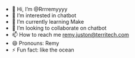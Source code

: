 - 👋 Hi, I’m @Rrrremyyyy
- 👀 I’m interested in chatbot
- 🌱 I’m currently learning Make
- 💞️ I’m looking to collaborate on chatbot
- 📫 How to reach me remy.juston@territech.com
- 😄 Pronouns: Remy
- ⚡ Fun fact: like the ocean

<!---
Rrrremyyyy/Rrrremyyyy is a ✨ special ✨ repository because its `README.md` (this file) appears on your GitHub profile.
You can click the Preview link to take a look at your changes.
--->
